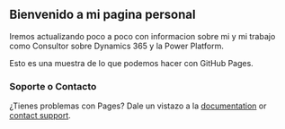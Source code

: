 ## Bienvenido a mi pagina personal

Iremos actualizando poco a poco con informacion sobre mi y mi trabajo como Consultor sobre Dynamics 365 y la Power Platform.

Esto es una muestra de lo que podemos hacer con GitHub Pages.

### Soporte o Contacto

¿Tienes problemas con Pages? Dale un vistazo a la [documentation](https://docs.github.com/categories/github-pages-basics/) or [contact support](https://support.github.com/contact).